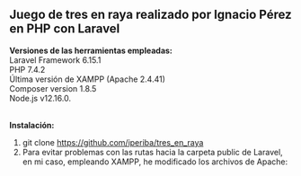 <b><h2>Juego de tres en raya realizado por Ignacio Pérez en PHP con Laravel</h2></b>

<b>Versiones de las herramientas empleadas:</b><br>
Laravel Framework 6.15.1<br>
PHP 7.4.2<br>
Última versión de XAMPP (Apache 2.4.41)<br>
Composer version 1.8.5<br>
Node.js v12.16.0.<br><br>

<b>Instalación:</b><br>
1. git clone https://github.com/iperiba/tres_en_raya<br>
2. Para evitar problemas con las rutas hacia la carpeta public de Laravel, en mi caso, empleando XAMPP, he modificado los archivos de Apache:<br>






